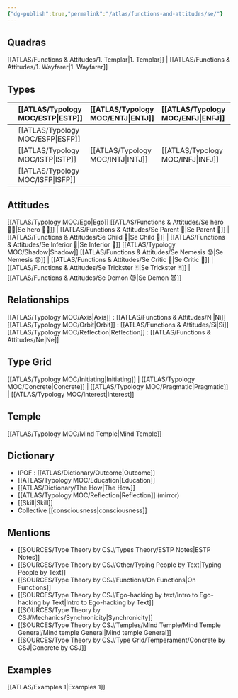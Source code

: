 ```yaml
---
{"dg-publish":true,"permalink":"/atlas/functions-and-attitudes/se/"}
---
```



## Quadras
[[ATLAS/Functions & Attitudes/1. Templar\|1. Templar]] | [[ATLAS/Functions & Attitudes/1. Wayfarer\|1. Wayfarer]] 

## Types 

|        |  [[ATLAS/Typology MOC/ESTP\|ESTP]]  |  [[ATLAS/Typology MOC/ENTJ\|ENTJ]]      | [[ATLAS/Typology MOC/ENFJ\|ENFJ]]&nbsp; |
|:---------------|:-----------|:---------------|:---------------|
|        | [[ATLAS/Typology MOC/ESFP\|ESFP]]   |            |            |
|        |  [[ATLAS/Typology MOC/ISTP\|ISTP]]  |  [[ATLAS/Typology MOC/INTJ\|INTJ]]      | [[ATLAS/Typology MOC/INFJ\|INFJ]]       |
|        |  [[ATLAS/Typology MOC/ISFP\|ISFP]]  |            |            |  

## Attitudes
[[ATLAS/Typology MOC/Ego\|Ego]]
[[ATLAS/Functions & Attitudes/Se hero 🦸‍♂️\|Se hero 🦸‍♂️]] | [[ATLAS/Functions & Attitudes/Se Parent 🤰\|Se Parent 🤰]] | [[ATLAS/Functions & Attitudes/Se Child 🧒\|Se Child 🧒]] | [[ATLAS/Functions & Attitudes/Se Inferior 👶\|Se Inferior 👶]]
[[ATLAS/Typology MOC/Shadow\|Shadow]] 
[[ATLAS/Functions & Attitudes/Se Nemesis 😟\|Se Nemesis 😟]] | [[ATLAS/Functions & Attitudes/Se Critic 👵\|Se Critic 👵]] | [[ATLAS/Functions & Attitudes/Se Trickster 🃏\|Se Trickster 🃏]] | [[ATLAS/Functions & Attitudes/Se Demon 😈\|Se Demon 😈]]

## Relationships 
[[ATLAS/Typology MOC/Axis\|Axis]] : [[ATLAS/Functions & Attitudes/Ni\|Ni]]
[[ATLAS/Typology MOC/Orbit\|Orbit]] : [[ATLAS/Functions & Attitudes/Si\|Si]]
[[ATLAS/Typology MOC/Reflection\|Reflection]] : [[ATLAS/Functions & Attitudes/Ne\|Ne]] 

## Type Grid 
[[ATLAS/Typology MOC/Initiating\|Initiating]] | [[ATLAS/Typology MOC/Concrete\|Concrete]] | [[ATLAS/Typology MOC/Pragmatic\|Pragmatic]] | [[ATLAS/Typology MOC/Interest\|Interest]] 

## Temple 
 [[ATLAS/Typology MOC/Mind Temple\|Mind Temple]] 

## Dictionary
- IPOF : [[ATLAS/Dictionary/Outcome\|Outcome]]
- [[ATLAS/Typology MOC/Education\|Education]]
- [[ATLAS/Dictionary/The How\|The How]]
- [[ATLAS/Typology MOC/Reflection\|Reflection]] (mirror)
- [[Skill\|Skill]]
- Collective [[consciousness\|consciousness]]

## Mentions 
- [[SOURCES/Type Theory by CSJ/Types Theory/ESTP Notes\|ESTP Notes]]
- [[SOURCES/Type Theory by CSJ/Other/Typing People by Text\|Typing People by Text]]
- [[SOURCES/Type Theory by CSJ/Functions/On Functions\|On Functions]]
- [[SOURCES/Type Theory by CSJ/Ego-hacking by text/Intro to Ego-hacking by Text\|Intro to Ego-hacking by Text]]
- [[SOURCES/Type Theory by CSJ/Mechanics/Synchronicity\|Synchronicity]]
- [[SOURCES/Type Theory by CSJ/Temples/Mind Temple/Mind Temple General/Mind temple General\|Mind temple General]]
- [[SOURCES/Type Theory by CSJ/Type Grid/Temperament/Concrete by CSJ\|Concrete by CSJ]]

## Examples 
[[ATLAS/Examples 1\|Examples 1]] 
